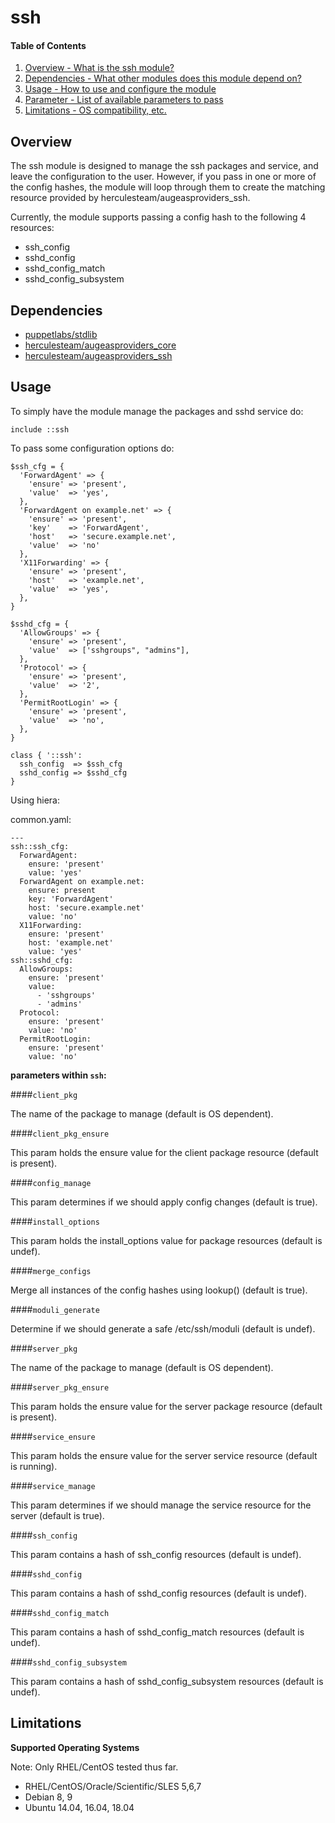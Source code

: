 ssh
====

#### Table of Contents

1. [Overview - What is the ssh module?](#overview)
2. [Dependencies - What other modules does this module depend on?](#dependencies)
3. [Usage - How to use and configure the module](#usage)
4. [Parameter - List of available parameters to pass](#parameters)
5. [Limitations - OS compatibility, etc.](#limitations)

Overview
--------

The ssh module is designed to manage the ssh packages and service, and leave the configuration to the user. However, if you pass in one or more of the config hashes, the module will loop through them to create the matching resource provided by herculesteam/augeasproviders_ssh.

Currently, the module supports passing a config hash to the following 4 resources:

  * ssh_config
  * sshd_config
  * sshd_config_match
  * sshd_config_subsystem

Dependencies
------------

  * [puppetlabs/stdlib](https://forge.puppetlabs.com/puppetlabs/stdlib)
  * [herculesteam/augeasproviders_core](https://forge.puppetlabs.com/herculesteam/augeasproviders_core)
  * [herculesteam/augeasproviders_ssh](https://forge.puppetlabs.com/herculesteam/augeasproviders_ssh)

Usage
-----

To simply have the module manage the packages and sshd service do:

    include ::ssh

To pass some configuration options do:

    $ssh_cfg = {
      'ForwardAgent' => {
        'ensure' => 'present',
        'value'  => 'yes',
      },
      'ForwardAgent on example.net' => {
        'ensure' => 'present',
        'key'    => 'ForwardAgent',
        'host'   => 'secure.example.net',
        'value'  => 'no'
      },
      'X11Forwarding' => {
        'ensure' => 'present',
        'host'   => 'example.net',
        'value'  => 'yes',
      },
    }

    $sshd_cfg = {
      'AllowGroups' => {
        'ensure' => 'present',
        'value'  => ['sshgroups", "admins"],
      },
      'Protocol' => {
        'ensure' => 'present',
        'value'  => '2',
      },
      'PermitRootLogin' => {
        'ensure' => 'present',
        'value'  => 'no',
      },
    }

    class { '::ssh':
      ssh_config  => $ssh_cfg
      sshd_config => $sshd_cfg
    }

Using hiera:

common.yaml:

    ---
    ssh::ssh_cfg:
      ForwardAgent:
        ensure: 'present'
        value: 'yes'
      ForwardAgent on example.net:
        ensure: present
        key: 'ForwardAgent'
        host: 'secure.example.net'
        value: 'no'
      X11Forwarding:
        ensure: 'present'
        host: 'example.net'
        value: 'yes'
    ssh::sshd_cfg:
      AllowGroups:
        ensure: 'present'
        value:
          - 'sshgroups'
          - 'admins'
      Protocol:
        ensure: 'present'
        value: 'no'
      PermitRootLogin:
        ensure: 'present'
        value: 'no'

**parameters within `ssh`:**

####`client_pkg`

The name of the package to manage (default is OS dependent).

####`client_pkg_ensure`

This param holds the ensure value for the client package resource (default is present).

####`config_manage`

This param determines if we should apply config changes (default is true).

####`install_options`

This param holds the install_options value for package resources (default is undef).

####`merge_configs`

Merge all instances of the config hashes using lookup() (default is true).

####`moduli_generate`

Determine if we should generate a safe /etc/ssh/moduli (default is undef).

####`server_pkg`

The name of the package to manage (default is OS dependent).

####`server_pkg_ensure`

This param holds the ensure value for the server package resource (default is present).

####`service_ensure`

This param holds the ensure value for the server service resource (default is running).

####`service_manage`

This param determines if we should manage the service resource for the server (default is true).

####`ssh_config`

This param contains a hash of ssh_config resources (default is undef).

####`sshd_config`

This param contains a hash of sshd_config resources (default is undef).

####`sshd_config_match`

This param contains a hash of sshd_config_match resources (default is undef).

####`sshd_config_subsystem`

This param contains a hash of sshd_config_subsystem resources (default is undef).

Limitations
-----------

**Supported Operating Systems**

  Note: Only RHEL/CentOS tested thus far.

  * RHEL/CentOS/Oracle/Scientific/SLES 5,6,7
  * Debian 8, 9
  * Ubuntu 14.04, 16.04, 18.04
